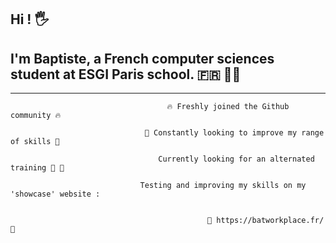 ## Hi ! 🖐️ 
## I'm Baptiste, a French computer sciences student at ESGI Paris school. 🇫🇷 👨‍🎓

---
                                       🔥 Freshly joined the Github community 🔥   
                                       
                                  🎨 Constantly looking to improve my range of skills 🎨 
                                        
                                     Currently looking for an alternated training 👀 👀
                                                  
                                 Testing and improving my skills on my 'showcase' website : 
                                                              
                                                              
                                                📸 https://batworkplace.fr/ 📸
                                                              

